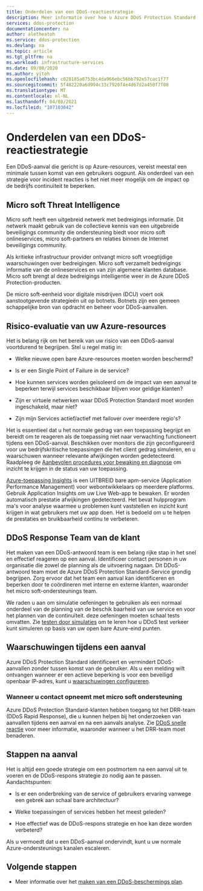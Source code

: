 ```yaml
---
title: Onderdelen van een DDoS-reactiestrategie
description: Meer informatie over hoe u Azure DDoS Protection Standard kunt gebruiken om te reageren op DDoS-aanvallen.
services: ddos-protection
documentationcenter: na
author: aletheatoh
ms.service: ddos-protection
ms.devlang: na
ms.topic: article
ms.tgt_pltfrm: na
ms.workload: infrastructure-services
ms.date: 09/08/2020
ms.author: yitoh
ms.openlocfilehash: c028185a0753bc4da966ebc56bb792e57cac1f77
ms.sourcegitcommit: 5f482220a6d994c33c7920f4e4d67d2a450f7f08
ms.translationtype: MT
ms.contentlocale: nl-NL
ms.lasthandoff: 04/08/2021
ms.locfileid: "107103042"
---
```

# <a name="components-of-a-ddos-response-strategy"></a>Onderdelen van een DDoS-reactiestrategie

Een DDoS-aanval die gericht is op Azure-resources, vereist meestal een minimale tussen komst van een gebruikers oogpunt. Als onderdeel van een strategie voor incident reacties is het niet meer mogelijk om de impact op de bedrijfs continuïteit te beperken.

## <a name="microsoft-threat-intelligence"></a>Micro soft Threat Intelligence

Micro soft heeft een uitgebreid netwerk met bedreigings informatie. Dit netwerk maakt gebruik van de collectieve kennis van een uitgebreide beveiligings community die ondersteuning biedt voor micro soft onlineservices, micro soft-partners en relaties binnen de Internet beveiligings community. 

Als kritieke infrastructuur provider ontvangt micro soft vroegtijdige waarschuwingen over bedreigingen. Micro soft verzamelt bedreigings informatie van de onlineservices en van zijn algemene klanten database. Micro soft brengt al deze bedreigings intelligentie weer in de Azure DDoS Protection-producten.

De micro soft-eenheid voor digitale misdrijven (DCU) voert ook aanstootgevende strategieën uit op botnets. Botnets zijn een gemeen schappelijke bron van opdracht en beheer voor DDoS-aanvallen.

## <a name="risk-evaluation-of-your-azure-resources"></a>Risico-evaluatie van uw Azure-resources

Het is belang rijk om het bereik van uw risico van een DDoS-aanval voortdurend te begrijpen. Stel u regel matig in:

- Welke nieuwe open bare Azure-resources moeten worden beschermd?

- Is er een Single Point of Failure in de service? 

- Hoe kunnen services worden geïsoleerd om de impact van een aanval te beperken terwijl services beschikbaar blijven voor geldige klanten?

- Zijn er virtuele netwerken waar DDoS Protection Standard moet worden ingeschakeld, maar niet? 

- Zijn mijn Services actief/actief met failover over meerdere regio's?

Het is essentieel dat u het normale gedrag van een toepassing begrijpt en bereidt om te reageren als de toepassing niet naar verwachting functioneert tijdens een DDoS-aanval. Beschikken over monitors die zijn geconfigureerd voor uw bedrijfskritische toepassingen die het client gedrag simuleren, en u waarschuwen wanneer relevante afwijkingen worden gedetecteerd. Raadpleeg de [Aanbevolen procedures voor bewaking en diagnose](/azure/architecture/best-practices/monitoring#monitoring-and-diagnostics-scenarios) om inzicht te krijgen in de status van uw toepassing.

[Azure-toepassing Insights](../azure-monitor/app/app-insights-overview.md) is een UITBREID bare apm-service (Application Performance Management) voor webontwikkelaars op meerdere platforms. Gebruik Application Insights om uw Live Web-app te bewaken. Er worden automatisch prestatie afwijkingen gedetecteerd. Het bevat hulpprogram ma's voor analyse waarmee u problemen kunt vaststellen en inzicht kunt krijgen in wat gebruikers met uw app doen. Het is bedoeld om u te helpen de prestaties en bruikbaarheid continu te verbeteren.

## <a name="customer-ddos-response-team"></a>DDoS Response Team van de klant

Het maken van een DDoS-antwoord team is een belang rijke stap in het snel en effectief reageren op een aanval. Identificeer contact personen in uw organisatie die zowel de planning als de uitvoering nagaan. Dit DDoS-antwoord team moet de Azure DDoS Protection Standard-Service grondig begrijpen. Zorg ervoor dat het team een aanval kan identificeren en beperken door te coördineren met interne en externe klanten, waaronder het micro soft-ondersteunings team. 

We raden u aan om simulatie oefeningen te gebruiken als een normaal onderdeel van de planning van de beschik baarheid van uw service en voor het plannen van de continuïteit. deze oefeningen moeten schaal tests omvatten. Zie [testen door simulaties](test-through-simulations.md) om te leren hoe u DDoS test verkeer kunt simuleren op basis van uw open bare Azure-eind punten.

## <a name="alerts-during-an-attack"></a>Waarschuwingen tijdens een aanval

Azure DDoS Protection Standard identificeert en vermindert DDoS-aanvallen zonder tussen komst van de gebruiker. Als u een melding wilt ontvangen wanneer er een actieve beperking is voor een beveiligd openbaar IP-adres, kunt u [waarschuwingen configureren](alerts.md).

### <a name="when-to-contact-microsoft-support"></a>Wanneer u contact opneemt met micro soft ondersteuning

Azure DDoS Protection Standard-klanten hebben toegang tot het DRR-team (DDoS Rapid Response), die u kunnen helpen bij het onderzoeken van aanvallen tijdens een aanval en na een aanvals analyse. Zie [DDoS snelle reactie](ddos-rapid-response.md) voor meer informatie, waaronder wanneer u het DRR-team moet benaderen.

## <a name="post-attack-steps"></a>Stappen na aanval

Het is altijd een goede strategie om een postmortem na een aanval uit te voeren en de DDoS-respons strategie zo nodig aan te passen. Aandachtspunten:

- Is er een onderbreking van de service of gebruikers ervaring vanwege een gebrek aan schaal bare architectuur?

- Welke toepassingen of services hebben het meest geleden?

- Hoe effectief was de DDoS-respons strategie en hoe kan deze worden verbeterd?

Als u vermoedt dat u een DDoS-aanval ondervindt, kunt u uw normale Azure-ondersteunings kanalen escaleren.

## <a name="next-steps"></a>Volgende stappen

- Meer informatie over het [maken van een DDoS-beschermings plan](manage-ddos-protection.md).